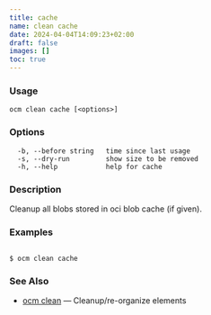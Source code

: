 ```yaml
---
title: cache
name: clean cache
date: 2024-04-04T14:09:23+02:00
draft: false
images: []
toc: true
---
```

### Usage

```
ocm clean cache [<options>]
```

### Options

```
  -b, --before string   time since last usage
  -s, --dry-run         show size to be removed
  -h, --help            help for cache
```

### Description


Cleanup all blobs stored in oci blob cache (if given).


### Examples

```

$ ocm clean cache

```

### See Also

* [ocm clean](/docs/cli/clean)	 &mdash; Cleanup/re-organize elements

